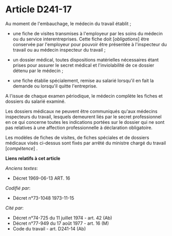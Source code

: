 # Article D241-17

Au moment de l'embauchage, le médecin du travail établit ;

- une fiche de visites transmises à l'employeur par les soins du médecin ou du service interentreprises. Cette fiche doit
[*obligations*] être conservée par l'employeur pour pouvoir être présentée à l'inspecteur du travail ou au médecin inspecteur
du travail ;

- un dossier médical, toutes dispositions matérielles nécessaires étant prises pour assurer le secret médical et
l'inviolabilité de ce dossier détenu par le médecin ;

- une fiche établie spécialement, remise au salarié lorsqu'il en fait la demande ou lorsqu'il quitte l'entreprise.

A l'issue de chaque examen périodique, le médecin complète les fiches et dossiers du salarié examiné.

Les dossiers médicaux ne peuvent être communiqués qu'aux médecins inspecteurs du travail, lesquels demeurent liés par le
secret professionnel en ce qui concerne toutes les indications portées sur le dossier qui ne sont pas relatives à une
affection professionnelle à déclaration obligatoire.

Les modèles de fiches de visites, de fiches spéciales et de dossiers médicaux visés ci-dessus sont fixés par arrêté du
ministre chargé du travail [*compétence*] .

**Liens relatifs à cet article**

_Anciens textes_:

  - Décret  1969-06-13 ART. 16

_Codifié par_:

  - Décret n°73-1048 1973-11-15

_Cité par_:

  - Décret n°74-725 du 11 juillet 1974 - art. 42 (Ab)
  - Décret n°77-949 du 17 août 1977 - art. 16 (M)
  - Code du travail - art. D241-14 (Ab)
